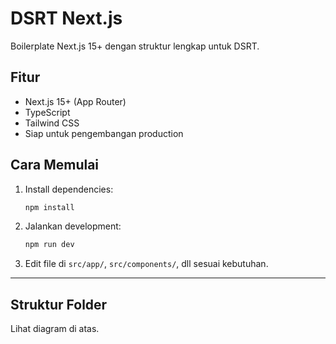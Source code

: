 # DSRT Next.js

Boilerplate Next.js 15+ dengan struktur lengkap untuk DSRT.

## Fitur
- Next.js 15+ (App Router)
- TypeScript
- Tailwind CSS
- Siap untuk pengembangan production

## Cara Memulai

1. Install dependencies:
    ```bash
    npm install
    ```

2. Jalankan development:
    ```bash
    npm run dev
    ```

3. Edit file di `src/app/`, `src/components/`, dll sesuai kebutuhan.

---

## Struktur Folder

Lihat diagram di atas.
